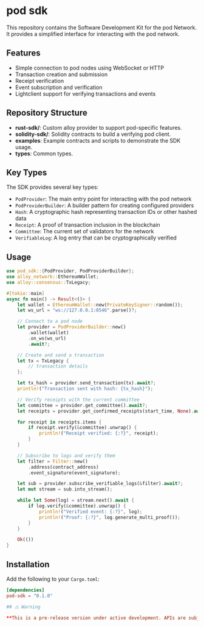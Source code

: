 # pod sdk

This repository contains the Software Development Kit for the pod Network. It provides a simplified interface for interacting with the pod network.

## Features

- Simple connection to pod nodes using WebSocket or HTTP
- Transaction creation and submission
- Receipt verification
- Event subscription and verification
- Lightclient support for verifying transactions and events  

## Repository Structure
- **rust-sdk/**: Custom alloy provider to support pod-specific features.
- **solidity-sdk/**: Solidity contracts to build a verifying pod client. 
- **examples**: Example contracts and scripts to demonstrate the SDK usage. 
- **types**: Common types.

## Key Types

The SDK provides several key types:

- `PodProvider`: The main entry point for interacting with the pod network
- `PodProviderBuilder`: A builder pattern for creating configured providers
- `Hash`: A cryptographic hash representing transaction IDs or other hashed data
- `Receipt`: A proof of transaction inclusion in the blockchain
- `Committee`: The current set of validators for the network
- `VerifiableLog`: A log entry that can be cryptographically verified

## Usage

```rust
use pod_sdk::{PodProvider, PodProviderBuilder};
use alloy_network::EthereumWallet;
use alloy::consensus::TxLegacy;

#[tokio::main]
async fn main() -> Result<()> {
    let wallet = EthereumWallet::new(PrivateKeySigner::random());
    let ws_url = "ws://127.0.0.1:8546".parse()?;

    // Connect to a pod node
    let provider = PodProviderBuilder::new()
        .wallet(wallet)
        .on_ws(ws_url)
        .await?;

    // Create and send a transaction
    let tx = TxLegacy {
        // transaction details
    };

    let tx_hash = provider.send_transaction(tx).await?;
    println!("Transaction sent with hash: {tx_hash}");

    // Verify receipts with the current committee
    let committee = provider.get_committee().await?;
    let receipts = provider.get_confirmed_receipts(start_time, None).await?;

    for receipt in receipts.items {
        if receipt.verify(&committee).unwrap() {
            println!("Receipt verified: {:?}", receipt);
        }
    }

    // Subscribe to logs and verify them
    let filter = Filter::new()
        .address(contract_address)
        .event_signature(event_signature);

    let sub = provider.subscribe_verifiable_logs(&filter).await?;
    let mut stream = sub.into_stream();

    while let Some(log) = stream.next().await {
        if log.verify(&committee).unwrap() {
            println!("Verified event: {:?}", log);
            println!("Proof: {:?}", log.generate_multi_proof());
        }
    }

    Ok(())
}
```

## Installation

Add the following to your `Cargo.toml`:

```toml
[dependencies]
pod-sdk = "0.1.0"

## ⚠️ Warning

**This is a pre-release version under active development. APIs are subject to change without notice and may contain bugs. Not recommended for production use.**

